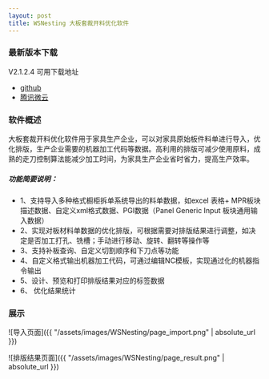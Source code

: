 ```yaml
---
layout: post
title: WSNesting 大板套裁开料优化软件
---
```


### 最新版本下载
V2.1.2.4 可用下载地址
+ [github](https://github.com/WangShiSoftware/Release-WSNesting/releases)
+ [腾讯微云](https://share.weiyun.com/5CS6FAc)


### 软件概述
  大板套裁开料优化软件用于家具生产企业，可以对家具原始板件料单进行导入，优化排版，生产企业需要的机器加工代码等数据。高利用的排版可减少使用原料，成熟的走刀控制算法能减少加工时间，为家具生产企业省时省力，提高生产效率。
  
##### 功能简要说明：
* 1、支持导入多种格式橱柜拆单系统导出的料单数据，如excel 表格+ MPR板块描述数据、自定义xml格式数据、PGI数据（Panel Generic Input 板块通用输入数据）
* 2、实现对板材料单数据的优化排版，可根据需要对排版结果进行调整，如决定是否加工打孔、铣槽；手动进行移动、旋转、翻转等操作等 
* 3、支持补板查询、自定义切割顺序和下刀点等功能
* 4、自定义格式输出机器加工代码，可通过编辑NC模板，实现通过化的机器指令输出 
* 5、设计、预览和打印排版结果对应的标签数据 
* 6、 优化结果统计


### 展示

![导入页面]({{ "/assets/images/WSNesting/page_import.png" | absolute_url }})

![排版结果页面]({{ "/assets/images/WSNesting/page_result.png" | absolute_url }})
